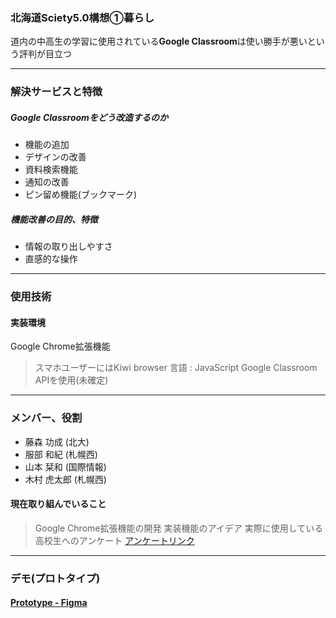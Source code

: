 ### 北海道Sciety5.0構想①暮らし
道内の中高生の学習に使用されている**Google Classroom**は使い勝手が悪いという評判が目立つ

---
### 解決サービスと特徴
##### Google Classroomをどう改造するのか
- 機能の追加
- デザインの改善
- 資料検索機能
- 通知の改善
- ピン留め機能(ブックマーク)

##### 機能改善の目的、特徴
- 情報の取り出しやすさ
- 直感的な操作

---
### 使用技術
#### 実装環境
Google Chrome拡張機能
>スマホユーザーにはKiwi browser
>言語 : JavaScript
>Google Classroom APIを使用(未確定)

---
### メンバー、役割
 - 藤森 功成 (北大)
 - 服部 和紀 (札幌西)
 - 山本 栞和 (国際情報)
 - 木村 虎太郎 (札幌西)
#### 現在取り組んでいること
> Google Chrome拡張機能の開発
> 実装機能のアイデア
> 実際に使用している高校生へのアンケート
> [アンケートリンク](https://www.figma.com/board/SpBorfcSlSGqRJ3zsyO0xW/%E5%8C%97%E5%A4%A7SCSK%E3%82%A2%E3%82%A4%E3%83%87%E3%82%A3%E3%82%A2%E3%82%BD%E3%83%B32024?node-id=0-1&t=Vly6HpItJ8KR54iQ-1)

---
### デモ(プロトタイプ) 
#### [Prototype - Figma](https://www.figma.com/proto/LR5zMpRLuz6EbECyx2vY8Y/Classroom-Advance-%3A-Prototype?node-id=1-4&t=r3pWaaivc2FNGcwC-1&scaling=scale-down&content-scaling=fixed&page-id=0%3A1&starting-point-node-id=1%3A4)
